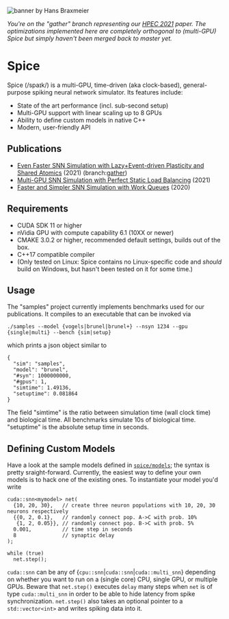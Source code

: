 ![banner by Hans Braxmeier](spices.jpg)

*You're on the "gather" branch representing our [HPEC 2021](https://bautembach.de/#hpec2021) paper. The optimizations implemented here are completely orthogonal to (multi-GPU) Spice but simply haven't been merged back to master yet.*

# Spice

Spice (/spaɪk/) is a multi-GPU, time-driven (aka clock-based), general-purpose spiking neural network simulator. Its features include:
- State of the art performance (incl. sub-second setup)
- Multi-GPU support with linear scaling up to 8 GPUs
- Ability to define custom models in native C++
- Modern, user-friendly API

## Publications
- [Even Faster SNN Simulation with Lazy+Event-driven Plasticity and Shared Atomics](https://bautembach.de/#hpec2021) (2021) (branch:[gather](https://github.com/denniskb/spice/tree/gather))
- [Multi-GPU SNN Simulation with Perfect Static Load Balancing](https://bautembach.de/#ijcnn2021) (2021)
- [Faster and Simpler SNN Simulation with Work Queues](https://bautembach.de/#ijcnn2020) (2020)

## Requirements
- CUDA SDK 11 or higher
- nVidia GPU with compute capability 6.1 (10XX or newer)
- CMAKE 3.0.2 or higher, recommended default settings, builds out of the box.
- C++17 compatible compiler
- (Only tested on Linux: Spice contains no Linux-specific code and *should* build on Windows, but hasn't been tested on it for some time.)

## Usage
The "samples" project currently implements benchmarks used for our publications. It compiles to an executable that can be invoked via
```
./samples --model {vogels|brunel|brunel+} --nsyn 1234 --gpu {single|multi} --bench {sim|setup}
```
which prints a json object similar to
```
{
  "sim": "samples",
  "model": "brunel",
  "#syn": 1000000000,
  "#gpus": 1,
  "simtime": 1.49136,
  "setuptime": 0.081864
}
```
The field "simtime" is the ratio between simulation time (wall clock time) and biological time. All benchmarks simulate 10s of biological time. "setuptime" is the absolute setup time in seconds.

## Defining Custom Models
Have a look at the sample models defined in [`spice/models`](https://github.com/denniskb/spice/tree/master/spice/models); the syntax is pretty sraight-forward. Currently, the easiest way to define your own models is to hack one of the existing ones. To instantiate your model you'd write
```
cuda::snn<mymodel> net(
  {10, 20, 30},   // create three neuron populations with 10, 20, 30 neurons respectively
  {{0, 2, 0.1},   // randomly connect pop. A->C with prob. 10%
   {1, 2, 0.05}}, // randomly connect pop. B->C with prob. 5%
  0.001,          // time step in seconds
  8               // synaptic delay
);

while (true)
  net.step();
```
`cuda::snn` can be any of {`cpu::snn`|`cuda::snn`|`cuda::multi_snn`} depending on whether you want to run on a (single core) CPU, single GPU, or multiple GPUs. Beware that `net.step()` executes `delay` many steps when `net` is of type `cuda::multi_snn` in order to be able to hide latency from spike synchronization. `net.step()` also takes an optional pointer to a `std::vector<int>` and writes spiking data into it.

